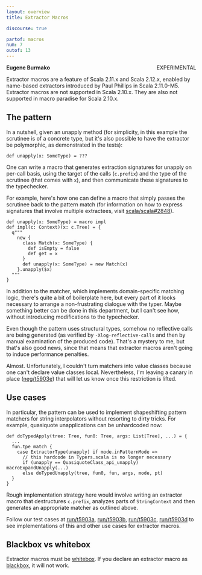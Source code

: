 ```yaml
---
layout: overview
title: Extractor Macros

discourse: true

partof: macros
num: 7
outof: 13
---
```

<span class="label warning" style="float: right;">EXPERIMENTAL</span>

**Eugene Burmako**

Extractor macros are a feature of Scala 2.11.x and Scala 2.12.x, enabled by name-based extractors introduced by Paul Phillips in Scala 2.11.0-M5. Extractor macros are not supported in Scala 2.10.x. They are also not supported in macro paradise for Scala 2.10.x.

## The pattern

In a nutshell, given an unapply method (for simplicity, in this
example the scrutinee is of a concrete type, but it's also possible
to have the extractor be polymorphic, as demonstrated in the tests):

    def unapply(x: SomeType) = ???

One can write a macro that generates extraction signatures for unapply
on per-call basis, using the target of the calls (`c.prefix`) and the type
of the scrutinee (that comes with `x`), and then communicate these signatures
to the typechecker.

For example, here's how one can define a macro that simply passes
the scrutinee back to the pattern match (for information on how to
express signatures that involve multiple extractees, visit
[scala/scala#2848](https://github.com/scala/scala/pull/2848)).

    def unapply(x: SomeType) = macro impl
    def impl(c: Context)(x: c.Tree) = {
      q"""
        new {
          class Match(x: SomeType) {
            def isEmpty = false
            def get = x
          }
          def unapply(x: SomeType) = new Match(x)
        }.unapply($x)
      """
    }

In addition to the matcher, which implements domain-specific
matching logic, there's quite a bit of boilerplate here, but
every part of it looks necessary to arrange a non-frustrating dialogue
with the typer. Maybe something better can be done in this department,
but I can't see how, without introducing modifications to the typechecker.

Even though the pattern uses structural types, somehow no reflective calls
are being generated (as verified by `-Xlog-reflective-calls` and then
by manual examination of the produced code). That's a mystery to me, but
that's also good news, since that means that extractor macros aren't
going to induce performance penalties.

Almost. Unfortunately, I couldn't turn matchers into value classes
because one can't declare value classes local. Nevertheless,
I'm leaving a canary in place ([neg/t5903e](https://github.com/scala/scala/blob/00624a39ed84c3fd245dd9df7454d4cec4399e13/test/files/neg/t5903e/Macros_1.scala#L1)) that will let us know
once this restriction is lifted.

## Use cases

In particular, the pattern can be used to implement shapeshifting
pattern matchers for string interpolators without resorting to dirty
tricks. For example, quasiquote unapplications can be unhardcoded now:

    def doTypedApply(tree: Tree, fun0: Tree, args: List[Tree], ...) = {
      ...
      fun.tpe match {
        case ExtractorType(unapply) if mode.inPatternMode =>
          // this hardcode in Typers.scala is no longer necessary
          if (unapply == QuasiquoteClass_api_unapply) macroExpandUnapply(...)
          else doTypedUnapply(tree, fun0, fun, args, mode, pt)
      }
    }

Rough implementation strategy here would involve writing an extractor
macro that destructures `c.prefix`, analyzes parts of `StringContext` and
then generates an appropriate matcher as outlined above.

Follow our test cases at [run/t5903a](https://github.com/scala/scala/tree/00624a39ed84c3fd245dd9df7454d4cec4399e13/test/files/run/t5903a),
[run/t5903b](https://github.com/scala/scala/tree/00624a39ed84c3fd245dd9df7454d4cec4399e13/test/files/run/t5903b),
[run/t5903c](https://github.com/scala/scala/tree/00624a39ed84c3fd245dd9df7454d4cec4399e13/test/files/run/t5903c),
[run/t5903d](https://github.com/scala/scala/tree/00624a39ed84c3fd245dd9df7454d4cec4399e13/test/files/run/t5903d) to see implementations
of this and other use cases for extractor macros.

## Blackbox vs whitebox

Extractor macros must be [whitebox](/overviews/macros/blackbox-whitebox.html).
If you declare an extractor macro as [blackbox](/overviews/macros/blackbox-whitebox.html), it will not work.
